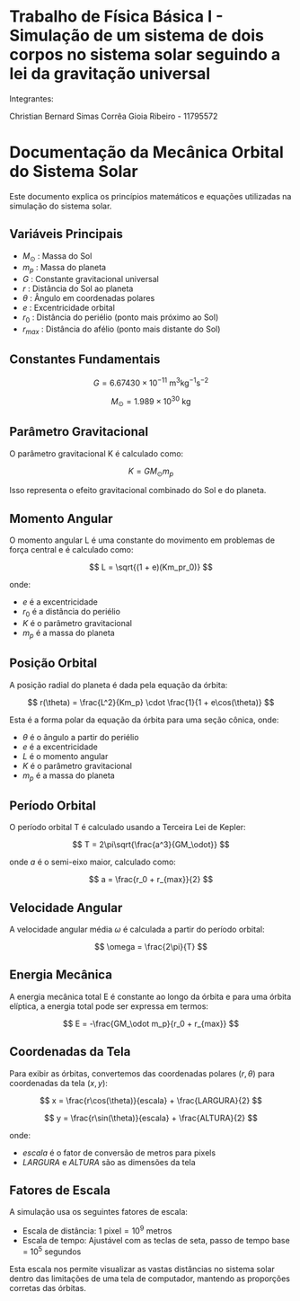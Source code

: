 # Trabalho de Física Básica I - Simulação de um sistema de dois corpos no sistema solar seguindo a lei da gravitação universal 

Integrantes:

Christian Bernard Simas Corrêa Gioia Ribeiro - 11795572

# Documentação da Mecânica Orbital do Sistema Solar

Este documento explica os princípios matemáticos e equações utilizadas na simulação do sistema solar.

## Variáveis Principais

- $M_\odot$ : Massa do Sol
- $m_p$ : Massa do planeta
- $G$ : Constante gravitacional universal
- $r$ : Distância do Sol ao planeta
- $\theta$ : Ângulo em coordenadas polares
- $e$ : Excentricidade orbital
- $r_0$ : Distância do periélio (ponto mais próximo ao Sol)
- $r_{max}$ : Distância do afélio (ponto mais distante do Sol)

## Constantes Fundamentais

$$
G = 6.67430 \times 10^{-11} \text{ m}^3\text{kg}^{-1}\text{s}^{-2}
$$

$$
M_\odot = 1.989 \times 10^{30} \text{ kg}
$$

## Parâmetro Gravitacional

O parâmetro gravitacional K é calculado como:

$$
K = GM_\odot m_p
$$

Isso representa o efeito gravitacional combinado do Sol e do planeta.

## Momento Angular

O momento angular L é uma constante do movimento em problemas de força central e é calculado como:

$$
L = \sqrt{(1 + e)(Km_pr_0)}
$$

onde:
- $e$ é a excentricidade
- $r_0$ é a distância do periélio
- $K$ é o parâmetro gravitacional
- $m_p$ é a massa do planeta

## Posição Orbital

A posição radial do planeta é dada pela equação da órbita:

$$
r(\theta) = \frac{L^2}{Km_p} \cdot \frac{1}{1 + e\cos(\theta)}
$$

Esta é a forma polar da equação da órbita para uma seção cônica, onde:
- $\theta$ é o ângulo a partir do periélio
- $e$ é a excentricidade
- $L$ é o momento angular
- $K$ é o parâmetro gravitacional
- $m_p$ é a massa do planeta

## Período Orbital

O período orbital T é calculado usando a Terceira Lei de Kepler:

$$
T = 2\pi\sqrt{\frac{a^3}{GM_\odot}}
$$

onde $a$ é o semi-eixo maior, calculado como:

$$
a = \frac{r_0 + r_{max}}{2}
$$

## Velocidade Angular

A velocidade angular média $\omega$ é calculada a partir do período orbital:

$$
\omega = \frac{2\pi}{T}
$$

## Energia Mecânica

A energia mecânica total E é constante ao longo da órbita e para uma órbita elíptica, a energia total pode ser expressa em termos:

$$
E = -\frac{GM_\odot m_p}{r_0 + r_{max}}
$$

## Coordenadas da Tela

Para exibir as órbitas, convertemos das coordenadas polares $(r,\theta)$ para coordenadas da tela $(x,y)$:

$$
x = \frac{r\cos(\theta)}{escala} + \frac{LARGURA}{2}
$$

$$
y = \frac{r\sin(\theta)}{escala} + \frac{ALTURA}{2}
$$

onde:
- $escala$ é o fator de conversão de metros para pixels
- $LARGURA$ e $ALTURA$ são as dimensões da tela

## Fatores de Escala

A simulação usa os seguintes fatores de escala:
- Escala de distância: $1 \text{ pixel} = 10^9 \text{ metros}$
- Escala de tempo: Ajustável com as teclas de seta, passo de tempo base = $10^5 \text{ segundos}$

Esta escala nos permite visualizar as vastas distâncias no sistema solar dentro das limitações de uma tela de computador, mantendo as proporções corretas das órbitas.

